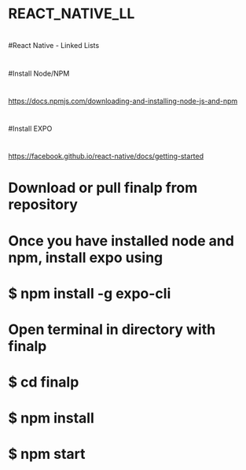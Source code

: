 # REACT_NATIVE_LL
#
#
#
#
#
#React Native - Linked Lists
#
#
#
#
#
#Install Node/NPM
#
https://docs.npmjs.com/downloading-and-installing-node-js-and-npm
#
#
#Install EXPO
#
https://facebook.github.io/react-native/docs/getting-started
#
#
#
# Download or pull finalp from repository
#
# Once you have installed node and npm, install expo using 
# $ npm install -g expo-cli
# 
#
# Open terminal in directory with finalp
# $ cd finalp
# $ npm install
# $ npm start
